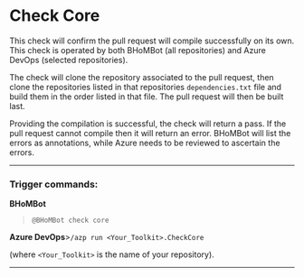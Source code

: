 # Check Core

This check will confirm the pull request will compile successfully on its own. This check is operated by both BHoMBot (all repositories) and Azure DevOps (selected repositories).

The check will clone the repository associated to the pull request, then clone the repositories listed in that repositories `dependencies.txt` file and build them in the order listed in that file. The pull request will then be built last.

Providing the compilation is successful, the check will return a pass. If the pull request cannot compile then it will return an error. BHoMBot will list the errors as annotations, while Azure needs to be reviewed to ascertain the errors.

***

### Trigger commands:

**BHoMBot**
>`@BHoMBot check core`

**Azure DevOps**>`/azp run <Your_Toolkit>.CheckCore`

(where `<Your_Toolkit>` is the name of your repository).


***